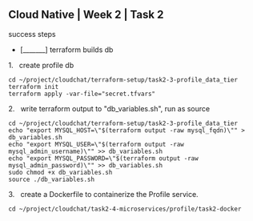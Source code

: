 ## Cloud Native | Week 2 | Task 2

success steps
- [_______] terraform builds db

1.   create profile db
```
cd ~/project/cloudchat/terraform-setup/task2-3-profile_data_tier
terraform init
terraform apply -var-file="secret.tfvars"
```

2.   write terraform output to "db_variables.sh", run as source
```
cd ~/project/cloudchat/terraform-setup/task2-3-profile_data_tier
echo "export MYSQL_HOST=\"$(terraform output -raw mysql_fqdn)\"" > db_variables.sh
echo "export MYSQL_USER=\"$(terraform output -raw mysql_admin_username)\"" >> db_variables.sh
echo "export MYSQL_PASSWORD=\"$(terraform output -raw mysql_admin_password)\"" >> db_variables.sh
sudo chmod +x db_variables.sh
source ./db_variables.sh
```



3.   create a Dockerfile to containerize the Profile service.
```
cd ~/project/cloudchat/task2-4-microservices/profile/task2-docker

```
